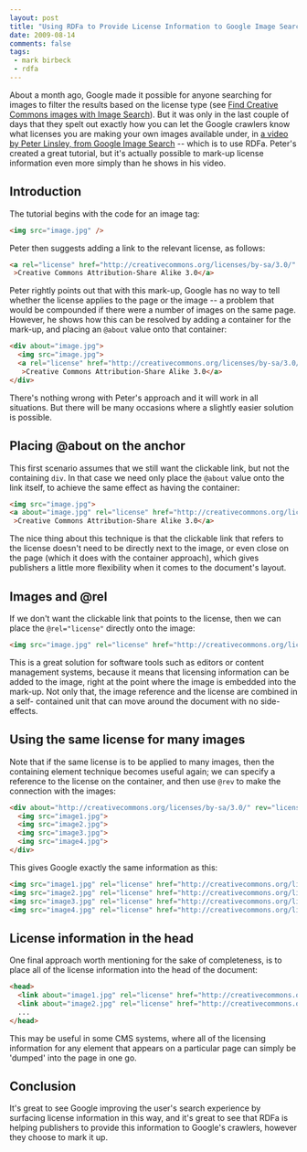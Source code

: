 ```yaml
---
layout: post
title: "Using RDFa to Provide License Information to Google Image Search"
date: 2009-08-14
comments: false
tags:
 - mark birbeck
 - rdfa
---
```

About a month ago, Google made it possible for anyone searching for images to
filter the results based on the license type (see [Find Creative Commons images with Image Search](http://googleblog.blogspot.com/2009/07/find-creative-commons-images-with-image.html)). But it was only in the last couple
of days that they spelt out exactly how you can let the Google crawlers know
what licenses you are making your own images available under, in [a video by Peter Linsley, from Google Image Search](http://www.youtube.com/watch?v=quyhasVn2jw) -- which is to use RDFa.
Peter's created a great tutorial, but it's actually possible to mark-up
license information even more simply than he shows in his video.

<!-- more -->

## Introduction

The tutorial begins with the code for an image tag:

```html
<img src="image.jpg" />
```

Peter then
suggests adding a link to the relevant license, as follows:

```html
<a rel="license" href="http://creativecommons.org/licenses/by-sa/3.0/"
 >Creative Commons Attribution-Share Alike 3.0</a>
```

Peter rightly points out that with this mark-up, Google has no way to tell
whether the license applies to the page or the image -- a problem that would
be compounded if there were a number of images on the same page. However, he
shows how this can be resolved by adding a container for the mark-up, and
placing an `@about` value onto that container:

```html
<div about="image.jpg">
  <img src="image.jpg">
  <a rel="license" href="http://creativecommons.org/licenses/by-sa/3.0/"
   >Creative Commons Attribution-Share Alike 3.0</a>
</div>
```

There's nothing wrong with Peter's approach and it will work in all
situations. But there will be many occasions where a slightly easier solution
is possible.

## Placing @about on the anchor

This first scenario assumes that we still want the clickable link, but not the
containing `div`. In that case we need only place the `@about` value onto the
link itself, to achieve the same effect as having the container:

``` html
<img src="image.jpg">
<a about="image.jpg" rel="license" href="http://creativecommons.org/licenses/by-sa/3.0/"
 >Creative Commons Attribution-Share Alike 3.0</a>
```

The nice thing about this
technique is that the clickable link that refers to the license doesn't need
to be directly next to the image, or even close on the page (which it does
with the container approach), which gives publishers a little more flexibility
when it comes to the document's layout.

## Images and @rel

If we don't want the clickable link that points to the license, then we can
place the `@rel="license"` directly onto the image:

``` html
<img src="image.jpg" rel="license" href="http://creativecommons.org/licenses/by-sa/3.0/">
```

This is a
great solution for software tools such as editors or content management
systems, because it means that licensing information can be added to the
image, right at the point where the image is embedded into the mark-up. Not
only that, the image reference and the license are combined in a self-
contained unit that can move around the document with no side-effects.

## Using the same license for many images

Note that if the same license is to be applied to many images, then the
containing element technique becomes useful again; we can specify a reference
to the license on the container, and then use `@rev` to make the connection
with the images:

``` html
<div about="http://creativecommons.org/licenses/by-sa/3.0/" rev="license">
  <img src="image1.jpg">
  <img src="image2.jpg">
  <img src="image3.jpg">
  <img src="image4.jpg">
</div>
```

This gives Google exactly the same information as this:

``` html
<img src="image1.jpg" rel="license" href="http://creativecommons.org/licenses/by-sa/3.0/">
<img src="image2.jpg" rel="license" href="http://creativecommons.org/licenses/by-sa/3.0/">
<img src="image3.jpg" rel="license" href="http://creativecommons.org/licenses/by-sa/3.0/">
<img src="image4.jpg" rel="license" href="http://creativecommons.org/licenses/by-sa/3.0/">
```

## License information in the head

One final approach worth mentioning for the sake of completeness, is to place
all of the license information into the head of the document:

``` html
<head>
  <link about="image1.jpg" rel="license" href="http://creativecommons.org/licenses/by-sa/3.0/">
  <link about="image2.jpg" rel="license" href="http://creativecommons.org/licenses/by/3.0/">
  ...
</head>
```

This may be
useful in some CMS systems, where all of the licensing information for any
element that appears on a particular page can simply be 'dumped' into the page
in one go.

## Conclusion

It's great to see Google improving the user's search experience by surfacing
license information in this way, and it's great to see that RDFa is helping
publishers to provide this information to Google's crawlers, however they
choose to mark it up.
